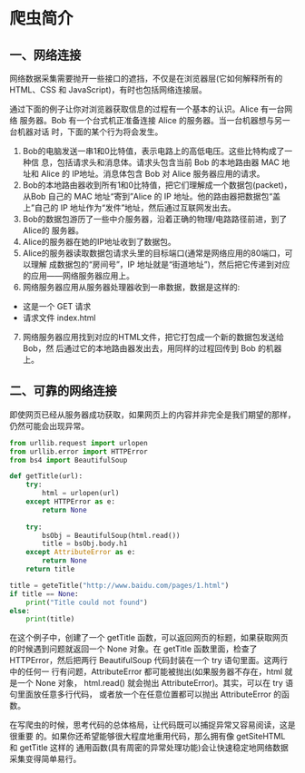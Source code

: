 # 爬虫简介

## 一、网络连接

网络数据采集需要抛开一些接口的遮挡，不仅是在浏览器层(它如何解释所有的 HTML、CSS 和 JavaScript)，有时也包括网络连接层。

通过下面的例子让你对浏览器获取信息的过程有一个基本的认识。Alice 有一台网络 服务器。Bob 有一个台式机正准备连接 Alice 的服务器。当一台机器想与另一台机器对话 时，下面的某个行为将会发生。

1. Bob的电脑发送一串1和0比特值，表示电路上的高低电压。这些比特构成了一种信 息，包括请求头和消息体。请求头包含当前 Bob 的本地路由器 MAC 地址和 Alice 的 IP地址。消息体包含 Bob 对 Alice 服务器应用的请求。
2. Bob的本地路由器收到所有1和0比特值，把它们理解成一个数据包(packet)，从Bob
自己的 MAC 地址“寄到”Alice 的 IP 地址。他的路由器把数据包“盖上”自己的 IP 地址作为“发件”地址，然后通过互联网发出去。
3. Bob的数据包游历了一些中介服务器，沿着正确的物理/电路路径前进，到了Alice的
服务器。
4. Alice的服务器在她的IP地址收到了数据包。
5. Alice的服务器读取数据包请求头里的目标端口(通常是网络应用的80端口，可以理解
成数据包的“房间号”，IP 地址就是“街道地址”)，然后把它传递到对应的应用——网络服务器应用上。
6. 网络服务器应用从服务器处理器收到一串数据，数据是这样的:
 - 这是一个 GET 请求
 - 请求文件 index.html
7. 网络服务器应用找到对应的HTML文件，把它打包成一个新的数据包发送给Bob，然
后通过它的本地路由器发出去，用同样的过程回传到 Bob 的机器上。

## 二、可靠的网络连接

即使网页已经从服务器成功获取，如果网页上的内容并非完全是我们期望的那样， 仍然可能会出现异常。

```python
from urllib.request import urlopen 
from urllib.error import HTTPError 
from bs4 import BeautifulSoup

def getTitle(url):
	try:
		html = urlopen(url)
	except HTTPError as e:
		return None
		
	try:
		bsObj = BeautifulSoup(html.read())
		title = bsObj.body.h1
	except AttributeError as e:
		return None
	return title

title = geteTitle("http://www.baidu.com/pages/1.html")
if title == None:
	print("Title could not found")
else:
	print(title)
```

在这个例子中，创建了一个 getTitle 函数，可以返回网页的标题，如果获取网页 的时候遇到问题就返回一个 None 对象。在 getTitle 函数里面，检查了 HTTPError，然后把两行 BeautifulSoup 代码封装在一个 try 语句里面。这两行中的任何一 行有问题，AttributeError 都可能被抛出(如果服务器不存在，html 就是一个 None 对象， html.read() 就会抛出 AttributeError)。其实，可以在 try 语句里面放任意多行代码， 或者放一个在任意位置都可以抛出 AttributeError 的函数。

在写爬虫的时候，思考代码的总体格局，让代码既可以捕捉异常又容易阅读，这是很重要 的。如果你还希望能够很大程度地重用代码，那么拥有像 getSiteHTML 和 getTitle 这样的 通用函数(具有周密的异常处理功能)会让快速稳定地网络数据采集变得简单易行。
























